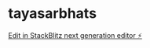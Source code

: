 # tayasarbhats

[Edit in StackBlitz next generation editor ⚡️](https://stackblitz.com/~/github.com/tayasarbhat/tayasarbhats)